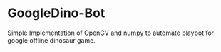 # GoogleDino-Bot
Simple Implementation of OpenCV and numpy to automate playbot for google offline dinosaur game.
